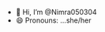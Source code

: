 - 👋 Hi, I’m @Nimra050304
- 😄 Pronouns: ...she/her


<!---
Nimra050304/Nimra050304 is a ✨ special ✨ repository because its `README.md` (this file) appears on your GitHub profile.
You can click the Preview link to take a look at your changes.
--->
